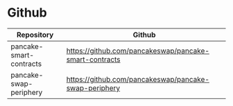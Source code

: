 # Github

| Repository              | Github                                                   |
| ----------------------- | -------------------------------------------------------- |
| pancake-smart-contracts | <https://github.com/pancakeswap/pancake-smart-contracts> |
| pancake-swap-periphery  | <https://github.com/pancakeswap/pancake-swap-periphery>  |

